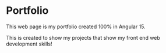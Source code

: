 # Portfolio

This web page is my portfolio created 100% in Angular 15.

This is created to show my projects that show my front end web development skills!
